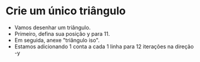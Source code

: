 # Crie um único triângulo

- Vamos desenhar um triângulo.
- Primeiro, defina sua posição y para 11.
- Em seguida, anexe "triângulo iso".
- Estamos adicionando 1 conta a cada 1 linha para 12 iterações na direção -y
